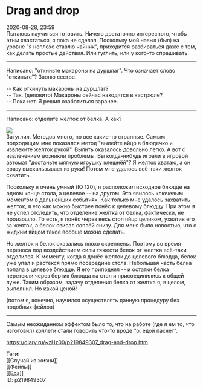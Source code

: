 Drag and drop
==============

   
 2020-08-28, 23:59   
  Пытаюсь научиться готовить. Ничего достаточно интересного, чтобы этим хвастаться, я пока не сделал. Поскольку мой навык (был) на уровне "я неплохо ставлю чайник", приходится разбираться даже с тем, как делать простые действия. Или гуглить, или у кого-то спрашивать.   
   
 ***   
   
 Написано: "откиньте макароны на дуршлаг". Что означает слово "откиньте"? Звоню сестре.   
   
 -- Как откинуть макароны на дуршлаг?   
 -- Так. (деловито) Макароны сейчас находятся в кастрюле?   
 -- Пока нет. Я решил озаботиться заранее.   
   
 ***   
   
 Написано: отделите желток от белка. А как?   
   
   [![](https://i.imgur.com/iIUGX3a.jpg)](https://i.imgur.com/iIUGX3a.jpg)     
 Загуглил. Методов много, но все какие-то странные. Самым подходящим мне показался метод "вылейте яйцо в блюдечко и извлеките желток рукой". Вылить оказалось довольно легко. А вот с извлечением возникли проблемы. Вы когда-нибудь играли в игровой автомат "достаньте мягкую игрушку клешнёй"? Я желток хватаю, а он сразу выскальзывает из руки! Потом мне удалось всё-таки желток схватить.   
   
 Поскольку я очень умный (IQ 120), я расположил исходное блюдце на одном конце стола, а целевое -- на другом. Это явилось ключевым моментом в дальнейших событиях. Как только мне удалось захватить желток, я его как можно быстрее понёс к целевому блюдцу. При этом я не успел отследить, что отделение желтка от белка, фактически, не произошло. То есть, я понёс через весь стол яйцо целиком, ухватив его за желток, а белок свисал соплёй снизу. Для меня было новостью, что с жидким яйцом такое вообще можно сделать.   
   
 Но желток и белок оказались плохо скреплены. Поэтому во время переноса под воздействием силы тяжести белок от желтка всё-таки отделился. К моменту, когда я донёс желток до целевого блюдца, белок уже упал и растёкся прямо посередине стола. Небольшая часть белка попала в целевое блюдце. Я его приподнял -- и остатки белка перетекли через бортик блюдца на стол и присоединились к общей луже. Таким образом, задачу отделения белка от желтка я, в целом, выполнил. Но какой ценой!   
   
 (потом я, конечно, научился осуществлять данную процедуру без подобных фейлов)   
   
 ***   
   
 Самым неожиданном эффектом было то, что на работе (где я ем то, что изготовил) коллеги стали говорить что-то вроде "о, едой пахнет".   
    
 <https://diary.ru/~zHz00/p219849307_drag-and-drop.htm>   
   
 Теги:   
 [[Случай из жизни]]   
 [[Фейлы]]   
 [[Еда]]   
 ID: p219849307